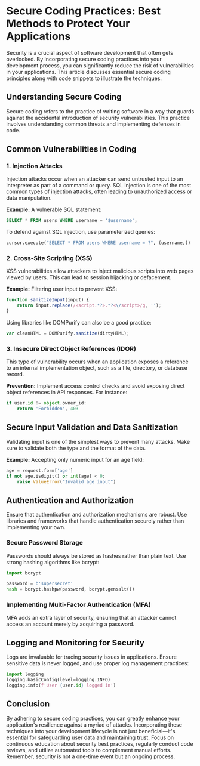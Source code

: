 # Secure Coding Practices: Best Methods to Protect Your Applications

Security is a crucial aspect of software development that often gets overlooked. By incorporating secure coding practices into your development process, you can significantly reduce the risk of vulnerabilities in your applications. This article discusses essential secure coding principles along with code snippets to illustrate the techniques.

## Understanding Secure Coding

Secure coding refers to the practice of writing software in a way that guards against the accidental introduction of security vulnerabilities. This practice involves understanding common threats and implementing defenses in code.

## Common Vulnerabilities in Coding

### 1. **Injection Attacks**
Injection attacks occur when an attacker can send untrusted input to an interpreter as part of a command or query. SQL injection is one of the most common types of injection attacks, often leading to unauthorized access or data manipulation.

**Example:** A vulnerable SQL statement:
```sql
SELECT * FROM users WHERE username = '$username';
```
To defend against SQL injection, use parameterized queries:
```python
cursor.execute("SELECT * FROM users WHERE username = ?", (username,))
```

### 2. **Cross-Site Scripting (XSS)**
XSS vulnerabilities allow attackers to inject malicious scripts into web pages viewed by users. This can lead to session hijacking or defacement.

**Example:** Filtering user input to prevent XSS:
```javascript
function sanitizeInput(input) {
    return input.replace(/<script.*?>.*?<\/script>/g, '');
}
```
Using libraries like DOMPurify can also be a good practice:
```javascript
var cleanHTML = DOMPurify.sanitize(dirtyHTML);
```

### 3. **Insecure Direct Object References (IDOR)**
This type of vulnerability occurs when an application exposes a reference to an internal implementation object, such as a file, directory, or database record.

**Prevention:** Implement access control checks and avoid exposing direct object references in API responses. For instance:
```python
if user.id != object.owner_id:
    return 'Forbidden', 403
```

## Secure Input Validation and Data Sanitization

Validating input is one of the simplest ways to prevent many attacks. Make sure to validate both the type and the format of the data.

**Example:** Accepting only numeric input for an age field:
```python
age = request.form['age']
if not age.isdigit() or int(age) < 0:
    raise ValueError("Invalid age input")
```

## Authentication and Authorization

Ensure that authentication and authorization mechanisms are robust. Use libraries and frameworks that handle authentication securely rather than implementing your own.

### Secure Password Storage
Passwords should always be stored as hashes rather than plain text. Use strong hashing algorithms like bcrypt:
```python
import bcrypt

password = b'supersecret'
hash = bcrypt.hashpw(password, bcrypt.gensalt())
```

### Implementing Multi-Factor Authentication (MFA)
MFA adds an extra layer of security, ensuring that an attacker cannot access an account merely by acquiring a password.

## Logging and Monitoring for Security

Logs are invaluable for tracing security issues in applications. Ensure sensitive data is never logged, and use proper log management practices:
```python
import logging
logging.basicConfig(level=logging.INFO)
logging.info(f'User {user.id} logged in')
```

## Conclusion

By adhering to secure coding practices, you can greatly enhance your application's resilience against a myriad of attacks. Incorporating these techniques into your development lifecycle is not just beneficial—it's essential for safeguarding user data and maintaining trust. Focus on continuous education about security best practices, regularly conduct code reviews, and utilize automated tools to complement manual efforts. Remember, security is not a one-time event but an ongoing process.
